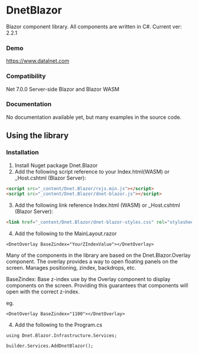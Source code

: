 # DnetBlazor
Blazor component library. All components are written in C#.
Current ver: 2.2.1

### Demo
https://www.datalnet.com

### Compatibility
Net 7.0.0
Server-side Blazor and Blazor WASM

### Documentation
No documentation available yet, but many examples in the source code.

## Using the library
### Installation

1. Install Nuget package Dnet.Blazor
2. Add the following script reference to your Index.html(WASM) or _Host.cshtml (Blazor Server): 

```Html
<script src="_content/Dnet.Blazor/rxjs.min.js"></script>
<script src="_content/Dnet.Blazor/dnet-blazor.js"></script>
```

3. Add the following link reference Index.html (WASM) or _Host.cshtml (Blazor Server): 

```Html
<link href="_content/Dnet.Blazor/dnet-blazor-styles.css" rel="stylesheet" />
```

4. Add the following to the MainLayout.razor

```CSharp
<DnetOverlay BaseZindex="YourZIndexValue"></DnetOverlay>
```
Many of the components in the library are based on the Dnet.Blazor.Overlay component. The overlay provides a way to open floating panels on the screen. Manages positioning, zindex, backdrops, etc. 

BaseZindex: Base z-index use by the Overlay component to display components on the screen. Providing this guarantees that components will open with the correct z-index.

eg.
```CSharp
<DnetOverlay BaseZindex="1100"></DnetOverlay>
```

4. Add the following to the Program.cs
```CSharp
using Dnet.Blazor.Infrastructure.Services;
```
```CSharp
builder.Services.AddDnetBlazor();
```



 
